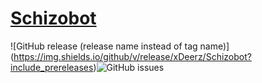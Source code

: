 # [Schizobot](https://discord.com/api/oauth2/authorize?client_id=725041777211342910&permissions=117760&scope=bot)
![GitHub release (release name instead of tag name)] (https://img.shields.io/github/v/release/xDeerz/Schizobot?include_prereleases)![GitHub issues](https://img.shields.io/github/issues/xDeerz/Schizobot)

